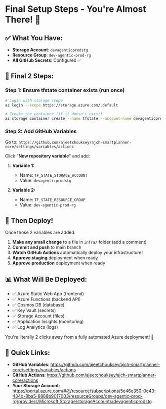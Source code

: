 # Final Setup Steps - You're Almost There! 🚀

## ✅ What You Have:
- **Storage Account**: `devagenticprodstg` 
- **Resource Group**: `dev-agentic-prod-rg`
- **All GitHub Secrets**: Configured ✅

## 🔧 Final 2 Steps:

### Step 1: Ensure tfstate container exists (run once)
```bash
# Login with storage scope
az login --scope https://storage.azure.com/.default

# Create the container (if it doesn't exist)
az storage container create --name tfstate --account-name devagenticprodstg --auth-mode login
```

### Step 2: Add GitHub Variables 
Go to: `https://github.com/ajeetchouksey/ajch-smartplanner-core/settings/variables/actions`

Click "**New repository variable**" and add:

1. **Variable 1:**
   - Name: `TF_STATE_STORAGE_ACCOUNT`
   - Value: `devagenticprodstg`

2. **Variable 2:**
   - Name: `TF_STATE_RESOURCE_GROUP`  
   - Value: `dev-agentic-prod-rg`

## 🎉 Then Deploy!

Once those 2 variables are added:

1. **Make any small change** to a file in `infra/` folder (add a comment)
2. **Commit and push** to main branch  
3. **Watch GitHub Actions** automatically deploy your infrastructure!
4. **Approve staging** deployment when ready
5. **Approve production** deployment when ready

## 📊 What Will Be Deployed:
- ✅ Azure Static Web App (frontend)
- ✅ Azure Functions (backend API) 
- ✅ Cosmos DB (database)
- ✅ Key Vault (secrets)
- ✅ Storage Account (files)
- ✅ Application Insights (monitoring)
- ✅ Log Analytics (logs)

You're literally 2 clicks away from a fully automated Azure deployment! 🎯

## 🔗 Quick Links:
- **GitHub Variables**: https://github.com/ajeetchouksey/ajch-smartplanner-core/settings/variables/actions
- **GitHub Actions**: https://github.com/ajeetchouksey/ajch-smartplanner-core/actions
- **Your Storage Account**: https://portal.azure.com/#@/resource/subscriptions/5e46e350-0c43-434d-8ba5-8888b9017003/resourceGroups/dev-agentic-prod-rg/providers/Microsoft.Storage/storageAccounts/devagenticprodstg
